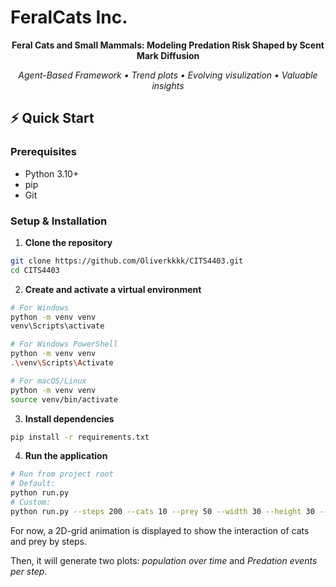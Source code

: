 # FeralCats Inc.

<p align="center">
  <b>Feral Cats and Small Mammals: Modeling Predation Risk Shaped by Scent Mark Diffusion</b>
</p>

<p align="center">
  <i>Agent-Based Framework • Trend plots • Evolving visulization • Valuable insights</i>
</p>

## ⚡ Quick Start

### Prerequisites

- Python 3.10+
- pip
- Git

### Setup & Installation

1. **Clone the repository**

```bash
git clone https://github.com/Oliverkkkk/CITS4403.git
cd CITS4403
```

2. **Create and activate a virtual environment**

```bash
# For Windows
python -m venv venv
venv\Scripts\activate

# For Windows PowerShell
python -m venv venv
.\venv\Scripts\Activate

# For macOS/Linux
python -m venv venv
source venv/bin/activate
```

3. **Install dependencies**

```bash
pip install -r requirements.txt
```

4. **Run the application**

```bash
# Run from project root
# Default: 
python run.py
# Custom:
python run.py --steps 200 --cats 10 --prey 50 --width 30 --height 30 --p 0.4 --seed 123
```
<p>
  For now, a 2D-grid animation is displayed to show the interaction of cats and prey by steps.
</p>
<p>
  Then, it will generate two plots: <i>population over time</i> and <i>Predation events per step</i>.
</p>
